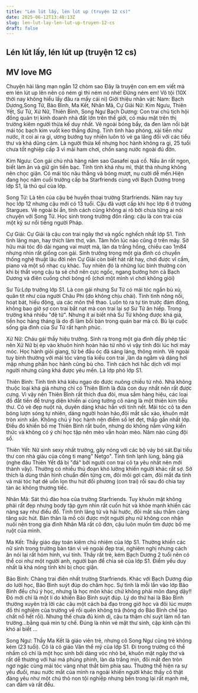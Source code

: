```yaml
---
title: "Lén lút lấy, lén lút up (truyện 12 cs)"
date: 2025-06-12T13:48:13Z
slug: len-lut-lay-len-lut-up-truyen-12-cs
draft: false
---
```


## Lén lút lấy, lén lút up (truyện 12 cs)

## MV love MG

Chuyện hài lãng mạn ngắn 12 chòm sao
Đây là truyện con em em viết mà em lén lút up lên nên có ném gì thì ném nó nhé! Đừng ném em! Vô tội (10X thời nay không hiểu lấy đâu ra mấy cái nì)
Giới thiệu nhân vật:
Nam: Bạch Dương,Song Tử, Bảo Bình, Ma Kết, Nhân Mã, Cự Giải
Nữ: Kim Ngưu, Thiên Yết, Sư Tử, Xử Nữ, Thiên Bình, Song Ngư
Bạch Dương: Con trai chủ tịch hội đồng quản trị kinh doanh nhà đất lớn trên thế giới, có máu mặt trên thị trường kiêm người thừa kế duy nhất. Vẻ ngoài bóng bẩy, da đen làm nổi bật mái tóc bạch kim vuốt keo thẳng đứng. Tính tình hào phóng, xài tiền như nước, ít coi ai ra gì, ương bướng tuy nhiên luôn tỏ vẻ ga lăng đối với các tiểu thư và khá dũng cảm. Là người thừa kế nhưng học hành không ra gì, 25 tuổi chưa tốt nghiệp cấp 3 vì mải ham chơi, chốn sang nước ngoài đú đởn.

Kim Ngưu: Con gái chủ nhà hàng năm sao Gasafei quá cố. Nấu ăn rất ngon, biết làm ăn và giữ gìn tiền bạc. Tính tình khá nhu mì, thật thà nhưng không nên chọc giận. Có mái tóc nâu thẳng và bóng mượt, nụ cười dễ mến.Hiện đang học năm cuối trường cấp ba Starfriends cùng với Bạch Dương trong lớp S1, là thủ quĩ của lớp.

Song Tử: Là tên của cậu bé huyền thoại trường Starfriends. Năm nay tuy học lớp 12 nhưng cậu mới có 13 tuổi. Cậu đã vượt cấp khi học lớp 6 ở trường Stargues. Vẻ ngoài bí ẩn, tính cách cũng không ai rõ bởi chưa từng ai nói chuyện với Song Tử. Học sinh trong trường đồn rằng: cậu là con trai của một kỹ sư nổi tiếng người Pháp.

Cự Giải: Cự Giải là cậu con trai ngây thơ và ngốc nghếch nhất lớp S1. Tính tình lãng mạn, hay thích làm thơ, 
văn. Tâm hồn lúc nào cũng ở trên mây. Sở hữu mái tóc đỏ dài ngang vai mượt mà, làn da trắng hồng, chiều cao 1m84 nhưng nhìn rất giống con gái. Sinh trưởng trong một gia đình có chuyền thống nghệ thuật lâu đời nên Cự Giải còn biết hát rất hay, chơi được vĩ cầm, piano và một số nhạc cụ khác. Tuy nhiên đó là những lúc bình thường còn khi bị thất vọng cậu ta sẽ chở nên cực ngốc, ngang bướng hơn cả Bạch Dương và điên 
cuồng chơi bóng rổ (chơi một mình vì chơi không giỏi)

Sư Tủ:Lớp trưởng lớp S1. Là con gái nhưng Sư Tử có mái tóc ngắn bù xù, quăn tít như của người Châu Phi
(do không chịu chải). Tính tình nông nổi, hoạt bát, hiếu động, ưa các môn thể thao. Luôn tỏ ra tự tin trước
đám đông, không bao giờ sợ con trai bắt nạt mà con trai lại sợ Sư Tử ăn hiếp. Trong trường khá nhiều "đệ
tử". Nhưng ít ai biết nhà Sư Tử  không được khá giả, tiền học hàng tháng là do đi làm bồi bàn trong quán bar 
mà có. Bù lại cuộc sống gia đình của Sư Tử rất hạnh phúc.

Xử Nữ: Cháu gái thầy hiệu trưởng. Sinh ra trong một gia đình đầy phép tắc nên Xử Nữ bị ép vào khuôn hình hoàn hảo từ nhỏ vì vậy tính đôi lúc hơi máy móc. Học hành giỏi giang, từ bé đầu óc đã sáng láng, thông minh. Vẻ ngoài tuy bình thường với mái tóc vàng tỉa kiểu con trai ,làn da ngăm và dáng hơi mập nhưng phần
học hành cũng bù cho. Tính cách hơi hắc dịch với mọi người nhưng cũng khá được yêu mến. Là lớp phó lớp S1.

Thiên Bình: Tính tình khá kiêu ngạo do được nuông chiều từ nhỏ. Nhà không thuộc loại khá giả nhưng chỉ có
Thiên Bình là đứa con duy nhất nên rất được cưng. Vì vậy nên Thiên Bình rất thích đua đòi, mua sắm hàng hiệu, các loại đồ đắt tiền để trưng diện khiến ai cũng tưởng cô nàng là một thiên kim tiểu thư. Có vẻ đẹp 
nuột nà, duyên dáng khác hẳn với tính nết. Mái tóc cô ta đen bóng lượn sóng tự nhiên, dáng người hoàn 
hảo,đôi mắt sắc xảo, khuôn mặt tròn xinh xắn. Không chú ý học hành nên điểm số lẹt đẹt, thấp gần nhất 
lớp. Điều đó khiến bố mẹ Thiên Bình rất buồn, nhưng do không nắm vững kiến thức và không có ý chí học 
tập nên mèo vẫn hoàn mèo. Năm nào cũng đội sổ.

Thiên Yết: Nữ sinh sexy nhất trường, gây nóng với các bộ váy bó sát.Đại tiểu thư con nhà giàu của công ti 
mạng" Netgo". Tính tình lạnh lùng, băng giá (nghe đâu Thiên Yết đã bị "đá" bởi người con trai cô ta yêu nhất
nên mới thành vậy). Thường có nhiều thủ đoạn khó lường khiến người khác rất sợ. Sở thích là dùng thân 
hình chuẩn đến từng cm, đôi môi gợi cảm, đôi mắt đa tình và mái tóc hạt dẻ uốn lọn thu hút đối phương (con trai) rồi sau đó chia tay tàn ác không thương tiếc.

 Nhân Mã: Sát thủ đào hoa của trường Starfriends. Tuy khuôn mặt không phải rất đẹp nhưng body tập gym 
nhìn rất cuốn hút và khỏe mạnh khiến các nàng say như điếu đổ. Tính tình lãng tử và hài hước, đôi mắt sâu 
thẳm càng tăng sức hút. Bản thân là mồ côi được một người phụ nữ không con nhận nuôi nên trong gia đình 
Nhân Mã rất cô đơn, cậu luôn muốn tìm được bố mẹ ruột của mình.

Ma Kết: Thầy giáo dạy toán kiêm chủ nhiệm của lớp S1. Thường khiến các nữ sinh trong trường bàn tán vì vẻ ngoài đẹp trai, nghiêm nghị nhưng cách ăn nói lại rất hóm hỉnh, vui tính. Thầy rất trẻ, kém Bạch Dương 2 
tuổi nên có thể coi như một người anh, người bạn để chia sẻ của lớp S1. Điểm yếu duy nhất là khá nóng tính khi bị chọc giận.

Bảo Bình: Chàng trai  điên nhất trường Starfriends. Khác với Bạch Dương đúp do lười học, Bảo Bình suýt đúp do chăm học. Sự tình là mỗi lần vào lớp Bảo Bình đều chú ý học, nhưng là học môn khác chứ không phải môn
đang dậy!! Đó mới chỉ là một lí do khiến Bảo Bình suýt đúp. Lý do thứ hai là Bảo Bình thường xuyên trả lời các câu một cách bá đạo trong giờ học và đôi lúc mượn đồ thí nghiệm của trường về rồi quên không trả (hỏng do Bảo Bình chế tạo chất nổ hết rồi). Nhưng thế chưa đủ kinh dị, cậu ta thậm chí suýt làm nổ tan trường...bằng quả mìn tự chế. Đúng là nhìn vẻ mặt thư sinh, cặp kính cận thì khó ai biết ...

Song Ngư: Thầy Ma Kết là giáo viên trẻ, nhưng cô Song  Ngư cũng trẻ không kém (23 tuổi). Cô là cô giáo Văn thể mỹ của lớp S1. Đi trong trường có thể nhầm cô chỉ là một học sinh bởi dáng vóc nhỏ bé, khuôn mặt ngây thơ và rất dễ thương với hai má phúng phính, làn da trắng mịn, đôi mắt đen tròn ngơ ngác cùng mái tóc vàng nhạt thắt bím phía sau. Thường thể hiện ra sự yếu đuối, mau nước mắt của mình ra ngoài khiến người khác thấy cô thật đáng yêu như một chú thỏ non tội nghiệp nhưng bên trong lại rất mạnh mẽ, can đảm và rất đểu.